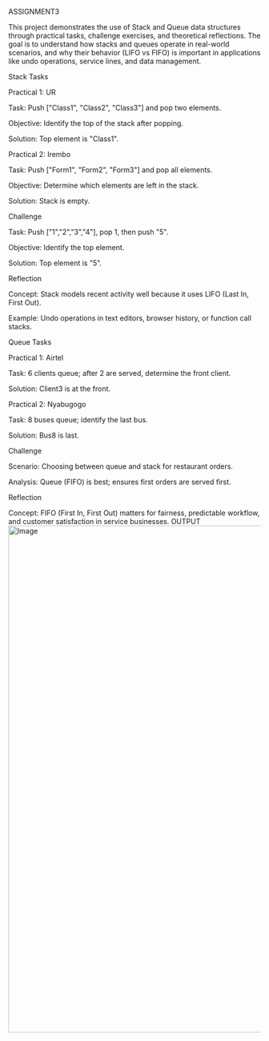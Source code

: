 ASSIGNMENT3

This project demonstrates the use of Stack and Queue data structures through practical tasks, challenge exercises, and theoretical reflections. The goal is to understand how stacks and queues operate in real-world scenarios, and why their behavior (LIFO vs FIFO) is important in applications like undo operations, service lines, and data management.

Stack Tasks

Practical 1: UR

Task: Push ["Class1", "Class2", "Class3"] and pop two elements.

Objective: Identify the top of the stack after popping.

Solution: Top element is "Class1".

Practical 2: Irembo

Task: Push ["Form1", "Form2", "Form3"] and pop all elements.

Objective: Determine which elements are left in the stack.

Solution: Stack is empty.

Challenge

Task: Push ["1","2","3","4"], pop 1, then push "5".

Objective: Identify the top element.

Solution: Top element is "5".

Reflection

Concept: Stack models recent activity well because it uses LIFO (Last In, First Out).

Example: Undo operations in text editors, browser history, or function call stacks.

Queue Tasks

Practical 1: Airtel

Task: 6 clients queue; after 2 are served, determine the front client.

Solution: Client3 is at the front.

Practical 2: Nyabugogo

Task: 8 buses queue; identify the last bus.

Solution: Bus8 is last.

Challenge

Scenario: Choosing between queue and stack for restaurant orders.

Analysis: Queue (FIFO) is best; ensures first orders are served first.

Reflection

Concept: FIFO (First In, First Out) matters for fairness, predictable workflow, and customer satisfaction in service businesses.
OUTPUT 
<img width="1797" height="1012" alt="Image" src="https://github.com/user-attachments/assets/8ce955ee-164d-4641-8af3-3be8ed6d4d60" />
